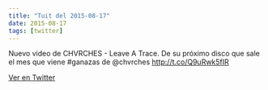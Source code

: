 ```yaml
---
title: "Tuit del 2015-08-17"
date: 2015-08-17
tags: [twitter]
---
```


Nuevo video de CHVRCHES - Leave A Trace. De su próximo disco que sale el mes que viene #ganazas de @chvrches http://t.co/Q9uRwk5fIR



[Ver en Twitter](https://twitter.com/i/web/status/633359431279996929)

